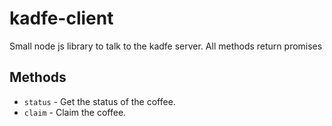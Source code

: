 # kadfe-client
Small node js library to talk to the kadfe server.
All methods return promises

## Methods
+ `status` - Get the status of the coffee.
+ `claim` - Claim the coffee.
